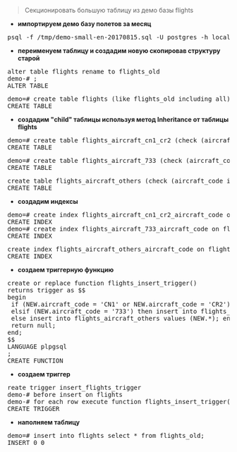 > Секционировать большую таблицу из демо базы flights
* __импортируем демо базу полетов за месяц__
<pre>psql -f /tmp/demo-small-en-20170815.sql -U postgres -h localhost</pre>
* __переименуем таблицу и создадим новую скопировав структуру старой__
<pre>alter table flights rename to flights_old
demo-# ;
ALTER TABLE
</pre>
<pre>demo=# create table flights (like flights_old including all);
CREATE TABLE
</pre>


* __создадим "child" таблицы используя метод Inheritance от таблицы flights__
<pre>demo=# create table flights_aircraft_cn1_cr2 (check (aircraft_code in (&apos;CN1&apos;,&apos;CR2&apos;))) inherits (flights);
CREATE TABLE</pre>
<pre>demo=# create table flights_aircraft_733 (check (aircraft_code = &apos;733&apos;)) inherits (flights);
CREATE TABLE</pre>
<pre>create table flights_aircraft_others (check (aircraft_code in (&apos;763&apos;,&apos;319&apos;,&apos;773&apos;,&apos;321&apos;,&apos;SU9&apos;))) inherits (flights);
CREATE TABLE
</pre>
* __создадим индексы__
<pre>demo=# create index flights_aircraft_cn1_cr2_aircraft_code on flights_aircraft_cn1_cr2 (aircraft_code);
CREATE INDEX
demo=# create index flights_aircraft_733_aircraft_code on flights_aircraft_733 (aircraft_code);
CREATE INDEX
</pre>
<pre>create index flights_aircraft_others_aircraft_code on flights_aircraft_others (aircraft_code);
CREATE INDEX</pre>
* __создаем триггерную функцию__
<pre>create or replace function flights_insert_trigger()
returns trigger as $$
begin
 if (NEW.aircraft_code = &apos;CN1&apos; or NEW.aircraft_code = &apos;CR2&apos;) then insert into flights_aircraft_cn1_cr2 values (NEW.*);
 elsif (NEW.aircraft_code = &apos;733&apos;) then insert into flights_aircraft_733 values (NEW.*);
 else insert into flights_aircraft_others values (NEW.*); end if;
 return null;
end;
$$
LANGUAGE plpgsql
;
CREATE FUNCTION
</pre>

* __создаем триггер__
<pre>reate trigger insert_flights_trigger
demo-# before insert on flights
demo-# for each row execute function flights_insert_trigger();
CREATE TRIGGER
</pre>

* __наполняем таблицу__
<pre>demo=# insert into flights select * from flights_old;
INSERT 0 0
</pre>
